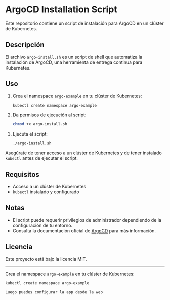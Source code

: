 # ArgoCD Installation Script

Este repositorio contiene un script de instalación para ArgoCD en un clúster de Kubernetes.

## Descripción

El archivo `argo-install.sh` es un script de shell que automatiza la instalación de ArgoCD, una herramienta de entrega continua para Kubernetes.


## Uso

1. Crea el namespace `argo-example` en tu clúster de Kubernetes:
   ```bash
   kubectl create namespace argo-example
   ```

2. Da permisos de ejecución al script:
   ```bash
   chmod +x argo-install.sh
   ```

3. Ejecuta el script:
   ```bash
   ./argo-install.sh
   ```

Asegúrate de tener acceso a un clúster de Kubernetes y de tener instalado `kubectl` antes de ejecutar el script.

## Requisitos
- Acceso a un clúster de Kubernetes
- `kubectl` instalado y configurado

## Notas
- El script puede requerir privilegios de administrador dependiendo de la configuración de tu entorno.
- Consulta la documentación oficial de [ArgoCD](https://argo-cd.readthedocs.io/) para más información.

## Licencia
Este proyecto está bajo la licencia MIT.

---

Crea el namespace `argo-example` en tu clúster de Kubernetes:
```bash
kubectl create namespace argo-example

Luego puedes configurar la app desde la web
```
